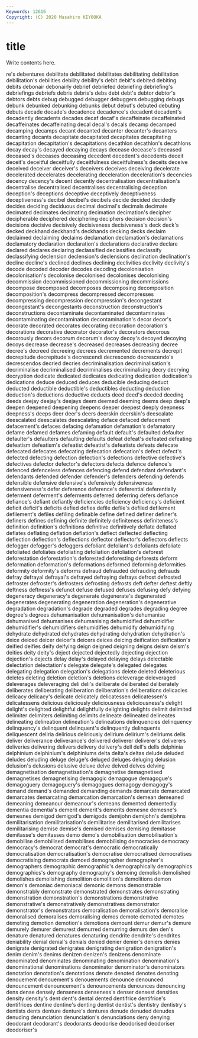 ```yaml
---
Keywords: 12616
Copyright: (C) 2020 Masahiro KIYOOKA
---
```


# title

Write contents here.

re's debentures debilitate debilitated debilitates debilitating
debilitation debilitation's debilities debility debility's debit debit's debited debiting debits
debonair debonairly debrief debriefed debriefing debriefing's debriefings debriefs debris debris's
debs debt debt's debtor debtor's debtors debts debug debugged debugger
debuggers debugging debugs debunk debunked debunking debunks debut debut's debuted
debuting debuts decade decade's decadence decadence's decadent decadent's decadently decadents
decades decaf decaf's decaffeinate decaffeinated decaffeinates decaffeinating decal decal's decals
decamp decamped decamping decamps decant decanted decanter decanter's decanters decanting
decants decapitate decapitated decapitates decapitating decapitation decapitation's decapitations decathlon decathlon's
decathlons decay decay's decayed decaying decays decease decease's deceased deceased's
deceases deceasing decedent decedent's decedents deceit deceit's deceitful deceitfully deceitfulness
deceitfulness's deceits deceive deceived deceiver deceiver's deceivers deceives deceiving decelerate
decelerated decelerates decelerating deceleration deceleration's decencies decency decency's decent decently
decentralisation decentralisation's decentralise decentralised decentralises decentralising deception deception's deceptions deceptive
deceptively deceptiveness deceptiveness's decibel decibel's decibels decide decided decidedly decides
deciding deciduous decimal decimal's decimals decimate decimated decimates decimating decimation
decimation's decipher decipherable deciphered deciphering deciphers decision decision's decisions decisive
decisively decisiveness decisiveness's deck deck's decked deckhand deckhand's deckhands decking
decks declaim declaimed declaiming declaims declamation declamation's declamations declamatory declaration
declaration's declarations declarative declare declared declares declaring declassified declassifies declassify
declassifying declension declension's declensions declination declination's decline decline's declined declines
declining declivities declivity declivity's decode decoded decoder decodes decoding decolonisation
decolonisation's decolonise decolonised decolonises decolonising decommission decommissioned decommissioning decommissions decompose
decomposed decomposes decomposing decomposition decomposition's decompress decompressed decompresses decompressing decompression
decompression's decongestant decongestant's decongestants deconstruction deconstruction's deconstructions decontaminate decontaminated decontaminates
decontaminating decontamination decontamination's decor decor's decorate decorated decorates decorating decoration
decoration's decorations decorative decorator decorator's decorators decorous decorously decors decorum
decorum's decoy decoy's decoyed decoying decoys decrease decrease's decreased decreases
decreasing decree decree's decreed decreeing decrees decremented decrements decrepit decrepitude
decrepitude's decrescendi decrescendo decrescendo's decrescendos decried decries decriminalisation decriminalisation's decriminalise
decriminalised decriminalises decriminalising decry decrying decryption dedicate dedicated dedicates dedicating
dedication dedication's dedications deduce deduced deduces deducible deducing deduct deducted
deductible deductible's deductibles deducting deduction deduction's deductions deductive deducts deed
deed's deeded deeding deeds deejay deejay's deejays deem deemed deeming
deems deep deep's deepen deepened deepening deepens deeper deepest deeply
deepness deepness's deeps deer deer's deers deerskin deerskin's deescalate deescalated
deescalates deescalating deface defaced defacement defacement's defaces defacing defamation defamation's
defamatory defame defamed defames defaming default default's defaulted defaulter defaulter's
defaulters defaulting defaults defeat defeat's defeated defeating defeatism defeatism's defeatist
defeatist's defeatists defeats defecate defecated defecates defecating defecation defecation's defect
defect's defected defecting defection defection's defections defective defective's defectives defector
defector's defectors defects defence defence's defenced defenceless defences defencing defend
defendant defendant's defendants defended defender defender's defenders defending defends defensible
defensive defensive's defensively defensiveness defensiveness's defer deference deference's deferential deferentially
deferment deferment's deferments deferred deferring defers defiance defiance's defiant defiantly
deficiencies deficiency deficiency's deficient deficit deficit's deficits defied defies defile
defile's defiled defilement defilement's defiles defiling definable define defined definer
definer's definers defines defining definite definitely definiteness definiteness's definition definition's
definitions definitive definitively deflate deflated deflates deflating deflation deflation's deflect
deflected deflecting deflection deflection's deflections deflector deflector's deflectors deflects defogger
defogger's defoggers defoliant defoliant's defoliants defoliate defoliated defoliates defoliating defoliation
defoliation's deforest deforestation deforestation's deforested deforesting deforests deform deformation deformation's
deformations deformed deforming deformities deformity deformity's deforms defraud defrauded defrauding
defrauds defray defrayal defrayal's defrayed defraying defrays defrost defrosted defroster
defroster's defrosters defrosting defrosts deft defter deftest deftly deftness deftness's
defunct defuse defused defuses defusing defy defying degeneracy degeneracy's degenerate
degenerate's degenerated degenerates degenerating degeneration degeneration's degenerative degradation degradation's degrade
degraded degrades degrading degree degree's degrees dehumanisation dehumanisation's dehumanise dehumanised
dehumanises dehumanising dehumidified dehumidifier dehumidifier's dehumidifiers dehumidifies dehumidify dehumidifying dehydrate
dehydrated dehydrates dehydrating dehydration dehydration's deice deiced deicer deicer's deicers
deices deicing deification deification's deified deifies deify deifying deign deigned
deigning deigns deism deism's deities deity deity's deject dejected dejectedly
dejecting dejection dejection's dejects delay delay's delayed delaying delays delectable
delectation delectation's delegate delegate's delegated delegates delegating delegation delegation's delegations
delete deleted deleterious deletes deleting deletion deletion's deletions deleverage deleveraged
deleverages deleveraging deli deli's deliberate deliberated deliberately deliberates deliberating deliberation
deliberation's deliberations delicacies delicacy delicacy's delicate delicately delicatessen delicatessen's delicatessens
delicious deliciously deliciousness deliciousness's delight delight's delighted delightful delightfully delighting
delights delimit delimited delimiter delimiters delimiting delimits delineate delineated delineates
delineating delineation delineation's delineations delinquencies delinquency delinquency's delinquent delinquent's delinquently
delinquents deliquescent deliria delirious deliriously delirium delirium's deliriums delis deliver
deliverance deliverance's delivered deliverer deliverer's deliverers deliveries delivering delivers delivery
delivery's dell dell's dells delphinia delphinium delphinium's delphiniums delta delta's
deltas delude deluded deludes deluding deluge deluge's deluged deluges deluging
delusion delusion's delusions delusive deluxe delve delved delves delving demagnetisation
demagnetisation's demagnetise demagnetised demagnetises demagnetising demagogic demagogue demagogue's demagoguery demagoguery's
demagogues demagogy demagogy's demand demand's demanded demanding demands demarcate demarcated
demarcates demarcating demarcation demarcation's demean demeaned demeaning demeanour demeanour's demeans
demented dementedly dementia dementia's demerit demerit's demerits demesne demesne's demesnes
demigod demigod's demigods demijohn demijohn's demijohns demilitarisation demilitarisation's demilitarise demilitarised
demilitarises demilitarising demise demise's demised demises demising demitasse demitasse's demitasses
demo demo's demobilisation demobilisation's demobilise demobilised demobilises demobilising democracies democracy
democracy's democrat democrat's democratic democratically democratisation democratisation's democratise democratised democratises
democratising democrats demoed demographer demographer's demographers demographic demographic's demographically demographics
demographics's demography demography's demoing demolish demolished demolishes demolishing demolition demolition's
demolitions demon demon's demoniac demoniacal demonic demons demonstrable demonstrably demonstrate
demonstrated demonstrates demonstrating demonstration demonstration's demonstrations demonstrative demonstrative's demonstratively demonstratives
demonstrator demonstrator's demonstrators demoralisation demoralisation's demoralise demoralised demoralises demoralising demos
demote demoted demotes demoting demotion demotion's demotions demount demur demur's
demure demurely demurer demurest demurred demurring demurs den den's denature
denatured denatures denaturing dendrite dendrite's dendrites deniability denial denial's denials
denied denier denier's deniers denies denigrate denigrated denigrates denigrating denigration
denigration's denim denim's denims denizen denizen's denizens denominate denominated denominates
denominating denomination denomination's denominational denominations denominator denominator's denominators denotation denotation's
denotations denote denoted denotes denoting denouement denouement's denouements denounce denounced
denouncement denouncement's denouncements denounces denouncing dens dense densely denseness denseness's
denser densest densities density density's dent dent's dental dented dentifrice
dentifrice's dentifrices dentine dentine's denting dentist dentist's dentistry dentistry's dentists
dents denture denture's dentures denude denuded denudes denuding denunciation denunciation's
denunciations deny denying deodorant deodorant's deodorants deodorise deodorised deodoriser deodoriser's
